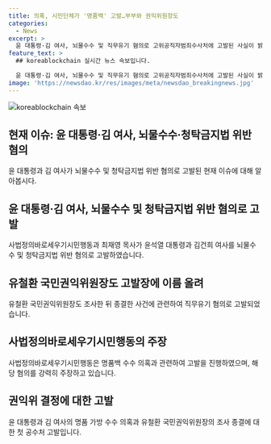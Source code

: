 ```yaml
---
title: 의혹, 시민단체가 '명품백' 고발…부부와 권익위원장도
categories:
  - News
excerpt: >
  윤 대통령·김 여사, 뇌물수수 및 직무유기 혐의로 고위공직자범죄수사처에 고발된 사실이 밝혀졌다. 이에 대한 첫 공수처 고발은 이날 사법정의바로세우기시민행동(사세행)이 이를 진행했으며, 유철환 국민권익위원장도 고발장에 이름을 올렸다. 윤 대통령과 김 여사의 명품 가방 수수 의혹 사건을 조사한 뒤 종결한 유 위원장도 직무유기 혐의로 고발되었다. 또한, 고발을 통해 김 여사가 뇌물을 받은 사실에 대한 추가적인 청탁 정황이 드러났다는 주장도 제기되고 있다.
feature_text: >
  ## koreablockchain 실시간 뉴스 속보입니다.

  윤 대통령·김 여사, 뇌물수수 및 직무유기 혐의로 고위공직자범죄수사처에 고발된 사실이 밝혀졌다. 이에 대한 첫 공수처 고발은 이날 사법정의바로세우기시민행동(사세행)이 이를 진행했으며, 유철환 국민권익위원장도 고발장에 이름을 올렸다. 윤 대통령과 김 여사의 명품 가방 수수 의혹 사건을 조사한 뒤 종결한 유 위원장도 직무유기 혐의로 고발되었다. 또한, 고발을 통해 김 여사가 뇌물을 받은 사실에 대한 추가적인 청탁 정황이 드러났다는 주장도 제기되고 있다.
image: 'https://newsdao.kr/res/images/meta/newsdao_breakingnews.jpg'
---
```


<p><img src="https://newsdao.kr/res/images/meta/newsdao_breakingnews.jpg" alt="koreablockchain 속보" /></p>

<h2 data-ke-size="size26">현재 이슈: 윤 대통령·김 여사, 뇌물수수·청탁금지법 위반 혐의</h2>

<p data-ke-size="size16">윤 대통령과 김 여사가 뇌물수수 및 청탁금지법 위반 혐의로 고발된 현재 이슈에 대해 알아봅시다.</p>

<h2 data-ke-size="size24">윤 대통령·김 여사, 뇌물수수 및 청탁금지법 위반 혐의로 고발</h2>

<p data-ke-size="size16">사법정의바로세우기시민행동과 최재영 목사가 윤석열 대통령과 김건희 여사를 뇌물수수 및 청탁금지법 위반 혐의로 고발하였습니다.</p>

<h2 data-ke-size="size24">유철환 국민권익위원장도 고발장에 이름 올려</h2>

<p data-ke-size="size16">유철환 국민권익위원장도 조사한 뒤 종결한 사건에 관련하여 직무유기 혐의로 고발되었습니다.</p>

<h2 data-ke-size="size24">사법정의바로세우기시민행동의 주장</h2>

<p data-ke-size="size16">사법정의바로세우기시민행동은 명품백 수수 의혹과 관련하여 고발을 진행하였으며, 해당 혐의를 강력히 주장하고 있습니다.</p>

<h2 data-ke-size="size24">권익위 결정에 대한 고발</h2>

<p data-ke-size="size16">윤 대통령과 김 여사의 명품 가방 수수 의혹과 유철환 국민권익위원장의 조사 종결에 대한 첫 공수처 고발입니다.</p>

